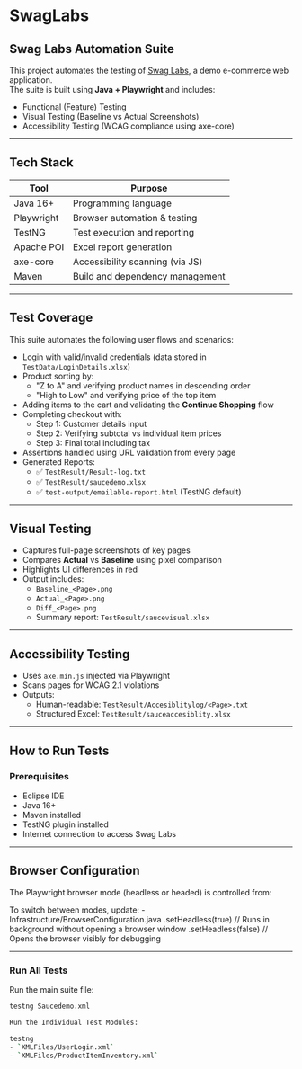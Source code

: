# SwagLabs

## Swag Labs Automation Suite

This project automates the testing of [Swag Labs](https://www.saucedemo.com/), a demo e-commerce web application.  
The suite is built using **Java + Playwright** and includes:

- Functional (Feature) Testing  
- Visual Testing (Baseline vs Actual Screenshots)  
- Accessibility Testing (WCAG compliance using axe-core)  

---

## Tech Stack

| Tool         | Purpose                          |
|--------------|----------------------------------|
| Java 16+     | Programming language             |
| Playwright   | Browser automation & testing     |
| TestNG       | Test execution and reporting     |
| Apache POI   | Excel report generation          |
| axe-core     | Accessibility scanning (via JS)  |
| Maven        | Build and dependency management  |

---

## Test Coverage

This suite automates the following user flows and scenarios:

- Login with valid/invalid credentials (data stored in `TestData/LoginDetails.xlsx`)
- Product sorting by:
  - "Z to A" and verifying product names in descending order
  - "High to Low" and verifying price of the top item
- Adding items to the cart and validating the **Continue Shopping** flow
- Completing checkout with:
  - Step 1: Customer details input
  - Step 2: Verifying subtotal vs individual item prices
  - Step 3: Final total including tax
- Assertions handled using URL validation from every page
- Generated Reports:
  - ✅ `TestResult/Result-log.txt`
  - ✅ `TestResult/saucedemo.xlsx`
  - ✅ `test-output/emailable-report.html` (TestNG default)

---

## Visual Testing

- Captures full-page screenshots of key pages
- Compares **Actual** vs **Baseline** using pixel comparison
- Highlights UI differences in red
- Output includes:
  - `Baseline_<Page>.png`
  - `Actual_<Page>.png`
  - `Diff_<Page>.png`
  - Summary report: `TestResult/saucevisual.xlsx`

---

## Accessibility Testing

- Uses `axe.min.js` injected via Playwright
- Scans pages for WCAG 2.1 violations
- Outputs:
  - Human-readable: `TestResult/Accesiblitylog/<Page>.txt`
  - Structured Excel: `TestResult/sauceaccesiblity.xlsx`

---

## How to Run Tests

### Prerequisites

- Eclipse IDE
- Java 16+
- Maven installed
- TestNG plugin installed
- Internet connection to access Swag Labs

---

## Browser Configuration

The Playwright browser mode (headless or headed) is controlled from:

To switch between modes, update:
-Infrastructure/BrowserConfiguration.java
	.setHeadless(true)  // Runs in background without opening a browser window
	.setHeadless(false) // Opens the browser visibly for debugging

---

### Run All Tests

Run the main suite file:

```bash
testng Saucedemo.xml

Run the Individual Test Modules:

testng
- `XMLFiles/UserLogin.xml`  
- `XMLFiles/ProductItemInventory.xml`  
